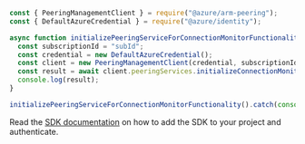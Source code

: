```javascript
const { PeeringManagementClient } = require("@azure/arm-peering");
const { DefaultAzureCredential } = require("@azure/identity");

async function initializePeeringServiceForConnectionMonitorFunctionality() {
  const subscriptionId = "subId";
  const credential = new DefaultAzureCredential();
  const client = new PeeringManagementClient(credential, subscriptionId);
  const result = await client.peeringServices.initializeConnectionMonitor();
  console.log(result);
}

initializePeeringServiceForConnectionMonitorFunctionality().catch(console.error);
```

Read the [SDK documentation](https://github.com/Azure/azure-sdk-for-js/blob/%40azure%2Farm-peering_2.0.1/sdk/peering/arm-peering/README.md) on how to add the SDK to your project and authenticate.

